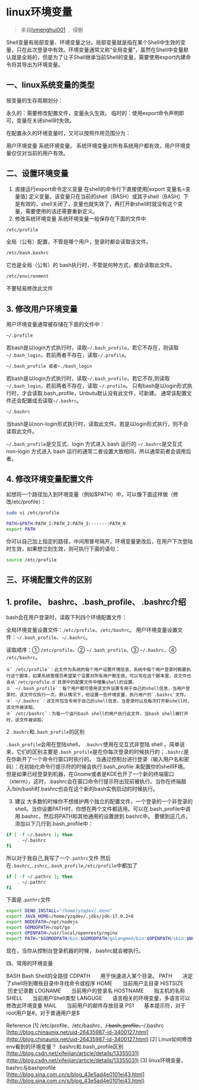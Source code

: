 # linux环境变量

> 来自[lvmenghui001](https://www.cnblogs.com/lmh001/p/9999859.html)  ,  侵删

Shell变量有局部变量、环境变量之分。局部变量就是指在某个Shell中生效的变量，只在此次登录中有效。环境变量通常又称“全局变量”，虽然在Shell中变量默认就是全局的，但是为了让子Shall继承当前Shell的变量，需要使用export内建命令将其导出为环境变量。

## 一、linux系统变量的类型

按变量的生存周期划分：

永久的：需要修改配置文件，变量永久生效。
临时的：使用export命令声明即可，变量在关闭shell时失效。

在配置永久的环境变量时，又可以按照作用范围分为：

用户环境变量
系统环境变量。
系统环境变量对所有系统用户都有效，用户环境变量仅仅对当前的用户有效。

## 二、设置环境变量

1. 直接运行export命令定义变量
在shell的命令行下直接使用[export 变量名=变量值] 定义变量。该变量只在当前的shell（BASH）或其子shell（BASH）下是有效的，shell关闭了，变量也就失效了，再打开新shell时就没有这个变量，需要使用的话还需要重新定义。
1. 修改系统环境变量
系统环境变量一般保存在下面的文件中

```bash
/etc/profile
```

全局（公有）配置，不管是哪个用户，登录时都会读取该文件。

```bash
/etc/bash.bashrc
```

它也是全局（公有）的 bash执行时，不管是何种方式，都会读取此文件。

```bash
/etc/environment
```

不要轻易修改此文件

## 3. 修改用户环境变量

用户环境变量通常被存储在下面的文件中：

```bash
~/.profile
```

若bash是以login方式执行时，读取`~/.bash_profile`，若它不存在，则读取`~/.bash_login`，若前两者不存在，读取`~/.profile`。

```bash
~/.bash_profile 或者~./bash_login
```

若bash是以login方式执行时，读取`~/.bash_profile`，若它不存,则读取`~/.bash_login`，若前两者不存在，读取 `~/.profile`。
只有bash是以login形式执行时，才会读取.bash_profile，Unbutu默认没有此文件，可新建。 通常该配置文件还会配置成去读取`~/.bashrc`。

```bash
~/.bashrc
```

当bash是以non-login形式执行时，读取此文件。若是以login形式执行，则不会读取此文件。

`~/.bash_profile`是交互式、login 方式进入 bash 运行的
`~/.bashrc`是交互式 non-login 方式进入 bash 运行的通常二者设置大致相同，所以通常前者会调用后者。

## 4. 修改环境变量配置文件

如想将一个路径加入到环境变量（例如$PATH）中，可以像下面这样做（修改/etc/profile）：

```bash
sudo vi /etc/profile
```

```bash
PATH=$PATH:PATH_1:PATH_2:PATH_3:------:PATH_N 
export PATH
```

你可以自己加上指定的路径，中间用冒号隔开。环境变量更改后，在用户下次登陆时生效，如果想立刻生效，则可执行下面的语句：

```bash
source /etc/profile
```

## 三、环境配置文件的区别

## 1. profile、 bashrc、.bash_profile、 .bashrc介绍

bash会在用户登录时，读取下列四个环境配置文件：

全局环境变量设置文件：`/etc/profile`、`/etc/bashrc`。 用户环境变量设置文件：`~/.bash_profile`、`~/.bashrc`。

读取顺序：① `/etc/profile`、② `~/.bash_profile`、③ `~/.bashrc`、④ `/etc/bashrc`。

```
①` /etc/profile`：此文件为系统的每个用户设置环境信息，系统中每个用户登录时都要执行这个脚本，如果系统管理员希望某个设置对所有用户都生效，可以写在这个脚本里，该文件也会从`/etc/profile.d`目录中的配置文件中搜集shell的设置。 
②` ~/.bash_profile`：每个用户都可使用该文件设置专用于自己的shell信息，当用户登录时，该文件仅执行一次。默认情况下，他设置一些环境变量，执行用户的`.bashrc`文件。 
③` ~/.bashrc`：该文件包含专用于自己的shell信息，当登录时以及每次打开新shell时，该文件被读取。 
④` /etc/bashrc`：为每一个运行bash shell的用户执行此文件，当bash shell被打开时，该文件被读取。
```

2 `.bashrc`和`.bash_profile`的区别

`.bash_profile`会用在登陆shell， `.bashrc`使用在交互式非登陆 shell 。简单说来，它们的区别主要是`.bash_profile`是在你每次登录的时候执行的；`.bashrc`是在你新开了一个命令行窗口时执行的。
当通过控制台进行登录（输入用户名和密码）：在初始化命令行提示符的时候会执行.bash_profile 来配置你的shell环境。但是如果已经登录到机器，在Gnome或者是KDE也开了一个新的终端窗口（xterm），这时，.bashrc会在窗口命令行提示符出现前被执行。当你在终端敲入/bin/bash时.bashrc也会在这个新的bash实例启动的时候执行。

3. 建议
大多数的时候你不想维护两个独立的配置文件，一个登录的一个非登录的shell。当你设置PATH时，你想在两个文件都适用。可以在.bash_profile中调用.bashrc，然后将PATH和其他通用的设置放到.bashrc中。
要做到这几点，添加以下几行到.bash_profile中：

```bash
if [ -f ~/.bashrc ]; then
    . ~/.bashrc
fi
```

所以对于我自己,我写了一个`.pathrc`文件
然后在`.bashrc`,`.zshrc`,`.bash_profile`,`/etc/profile`中都加了

```bash
if [ -f ~/.pathrc ]; then
    . ~/.pathrc
fi
```

下面是`.pathrc`文件

```bash
export DENO_INSTALL="/home/yzqdev/.deno"
export JAVA_HOME=/home/yzqdev/.jdks/jdk-17.0.2+8
export NODEPATH=/opt/nodejs
export GOMODPATH=/opt/go
export OPENPATH=/usr/local/openresty/nginx
export PATH="$GOMODPATH/bin:$GOMODPATH/golangmod/bin:$OPENPATH/sbin:$NODEPATH/bin:$JAVA_HOME/bin:$DENO_INSTALL/bin:$PATH"
```

现在，当你从控制台登录机器的时候，.bashrc就会被执行。

四、常用的环境变量

BASH Bash Shell的全路径
CDPATH       用于快速进入某个目录。
PATH       决定了shell将到哪些目录中寻找命令或程序
HOME       当前用户主目录
HISTSIZE       历史记录数
LOGNAME       当前用户的登录名
HOSTNAME       指主机的名称
SHELL       当前用户Shell类型
LANGUGE       语言相关的环境变量，多语言可以修改此环境变量
MAIL       当前用户的邮件存放目录
PS1       基本提示符，对于root用户是#，对于普通用户是$

Reference
[1] /etc/profile、/etc/bashrc、~~/.bash_profile、~~/.bashrc
[http://blog.chinaunix.net/uid-26435987-id-3400127.html](http://blog.chinaunix.net/uid-26435987-id-3400127.html)
[2] Linux如何修改env看到的环境变量？ .bashrc和.bash_profile区别
[http://blog.csdn.net/xifeijian/article/details/13355031](http://blog.csdn.net/xifeijian/article/details/13355031)
[3] linux环境变量，bashrc与bashprofile
[http://blog.sina.com.cn/s/blog_43e5ad4e0101ei43.html](http://blog.sina.com.cn/s/blog_43e5ad4e0101ei43.html)
